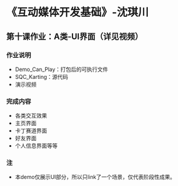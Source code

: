 # 《互动媒体开发基础》-沈琪川
## 第十课作业：A类-UI界面（详见视频）
### 作业说明
* Demo_Can_Play：打包后的可执行文件
* SQC_Karting：源代码
* 演示视频
### 完成内容
* 各类交互效果
* 主页界面
* 卡丁赛道界面
* 好友界面
* 个人信息界面等等
### 注
* 本demo仅展示UI部分，所以只link了一个场景，仅代表阶段性成果。
